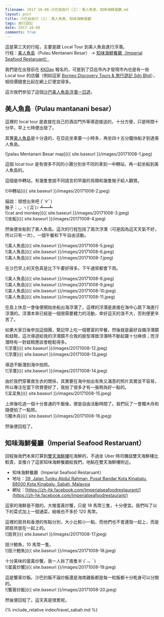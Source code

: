 ```yaml
---
filename: 2017-10-08-沙巴自由行（三）：美人魚島、知味海鮮餐廳.md
layout: post
title: 沙巴自由行（三）：美人魚島、知味海鮮餐廳
tags: 旅行遊記
date: 2017-10-08
comments: true
---
```


這是第三天的行程，主要是跟 Local Tour 到美人魚島進行浮潛。  
行程：[美人魚島](https://www.google.com.hk/maps/place/Pulau+Mantanani+Besar,+Sabah,+Malaysia/@6.7126333,116.3529862,15z/data=!4m2!3m1!1s0x323a8b0a0b1447ef:0x675235df0f3d583e?sa=X&hl=en-hk)（Pulau Mentanani Besar） -> [知味海鮮餐廳（Imperial Seafood Restaruant）](https://maps.google.com.hk/maps?hl=en-hk&client=safari&yv=2&um=1&ie=UTF-8&fb=1&gl=hk&entry=s&sa=X&ftid=0x323b6996dcebfa01:0xcce09ae5e9df3004&gmm=CgIgAQ%3D%3D)

我們是在出發前在 [KKDay](https://www.kkday.com/en) 報名的，可是到了亞庇市內才發現市內也是有一些 Local tour 的店鋪（例如這家 [Borneo Discovery Tours & 旅行遊記 Sdn Bhd](https://www.facebook.com/borneodiscovery/)），相信價錢會比起在網上訂便宜得多。

這次我們參加了這個[沙巴美人魚島浮潛一日遊](https://www.kkday.com/en/product/4239)。

## 美人魚島（Pulau mantanani besar）
這裡的 local tour 是直接在自己的酒店門外等導遊接送的，十分方便，只是時間十分早，早上七時便出發了。

其實[美人魚島](https://www.google.com.hk/maps/place/Pulau+Mantanani+Besar,+Sabah,+Malaysia/@6.7126333,116.3529862,15z/data=!4m2!3m1!1s0x323a8b0a0b1447ef:0x675235df0f3d583e?sa=X&hl=en-hk)是十分遠的，在亞庇坐車要一小時多，再坐四十五分鐘快船才到達美人魚島。

![palau Mentanani Besar map]({{ site.baseurl }}/images/20171008-1.jpeg)  

這個 local tour 是有很多不同的小團分別坐不同的車到一中轉站，再一起坐船到美人魚島的。

這個是中轉站，有幾隻會說不同語言的早晨的鳥類和幾隻猴子給人觀賞。

![中轉站]({{ site.baseurl }}/images/20171008-2.jpeg)  

貓說：很想出來吧 (ﾟ∀ﾟ)  
猴子：◡ ヽ(`Д´)ﾉ ┻━┻  
![cat and monkey]({{ site.baseurl }}/images/20171008-3.jpeg)  
![坐船]({{ site.baseurl }}/images/20171008-4.jpeg)  

然後便坐船到了美人魚島。這次的行程包括了兩次浮潛（可是因為這天天氣不好，所以只有一次），一個午餐和下午自由活動。

![美人魚島]({{ site.baseurl }}/images/20171008-5.jpeg)  
![美人魚島]({{ site.baseurl }}/images/20171008-6.jpeg)  
![美人魚島]({{ site.baseurl }}/images/20171008-7.jpeg)  

在沙巴早上的天色真是比下午要好得多。下午通常都會下雨。

![美人魚島]({{ site.baseurl }}/images/20171008-8.jpeg)  
![美人魚島]({{ site.baseurl }}/images/20171008-9.jpeg)  
![美人魚島]({{ site.baseurl }}/images/20171008-10.jpeg)  
![美人魚島]({{ site.baseurl }}/images/20171008-11.jpeg)  

在島上休息一會後便開始坐船出海浮潛了。這裡的浮潛是直接在海中心跳下海進行浮潛的。浮潛本來已經是一個很需要體力的活動，幸好這天的浪不大，否則便更辛苦了。

如果大家日後參加這個團，緊記早上吃一個豐富的早餐，然後就是最好自備浮潛鏡和蛙鞋，這次導遊給我的浮潛鏡不合我的臉型導致浮潛時不斷起霧十分麻煩；而浮潛時有一對蛙鞋應該會輕鬆得多。  
![浮潛]({{ site.baseurl }}/images/20171008-12.jpeg)  
![浮潛]({{ site.baseurl }}/images/20171008-13.jpeg)  

導遊不斷潛到海中拍照。  
![浮潛]({{ site.baseurl }}/images/20171008-14.jpeg)  

由於我們穿著救生衣的關係，其實要在海中拍出有魚又滿意的照片其實並不容易，所以專注在當下欣賞便好了，我拍了很多才有一張稍為好一點的。  
![呆呆魚]({{ site.baseurl }}/images/20171008-15.jpeg)  

上岸後吃過一個十分普通的午飯後，便是自由活動時間了。我們玩了一會獨木舟和隨便拍了一點照。  
![獨木舟]({{ site.baseurl }}/images/20171008-16.jpeg)  

然後便回程了。

## 知味海鮮餐廳（Imperial Seafood Restaruant）

回程後我們本來打算到[雙天海鮮樓](https://maps.google.com.hk/maps?oe=UTF-8&hl=en-hk&client=safari&um=1&ie=UTF-8&fb=1&gl=hk&entry=s&sa=X&ftid=0x323b69912076fc8f:0xdf0ac5b1278efdc7&gmm=CgIgAQ%3D%3D)吃海鮮的，不過坐 Uber 時司機話雙天海鮮樓比較貴，並推介了這家知味海鮮餐廳給我們，地點在雙天海鮮樓附近。

* 知味海鮮餐廳（Imperial Seafood Restaruant）
* 地址：[39, Jalan Tunku Abdul Rahman, Pusat Bandar Kota Kinabalu, 88000 Kota Kinabalu, Sabah, Malaysia](https://maps.google.com.hk/maps?hl=en-hk&client=safari&yv=2&um=1&ie=UTF-8&fb=1&gl=hk&entry=s&sa=X&ftid=0x323b6996dcebfa01:0xcce09ae5e9df3004&gmm=CgIgAQ%3D%3D)
* 網址：[https://zh-hk.facebook.com/Imperialseafoodrestaurant/](https://zh-hk.facebook.com/Imperialseafoodrestaurant/)

這家的海鮮是不錯的。大推蛋黃炒蟹，只是 18 馬幣三隻，十分便宜。我們叫了以下的菜式加上一個通菜，結帳也不多於 120 馬幣。

這裡的扇貝和香港的有點分別，大小比較小一點，而他們也不會連殻一起上，而是把扇貝放在一起上的。  
![扇貝]({{ site.baseurl }}/images/20171008-17.jpeg)  

豉汁鮑魚，10 馬幣一隻。  
![豉汁鮑魚]({{ site.baseurl }}/images/20171008-18.jpeg)  

十分美味的蛋黃炒蟹，我一人拆了兩隻半 (*´﹃｀*)  
![蛋黃炒蟹]({{ site.baseurl }}/images/20171008-19.jpeg)  

這是蟹膏炒飯。沙巴的飯不論炒飯還是海南雞飯都是每一粒飯都十分乾身可以分開的。  
![蟹膏炒飯]({{ site.baseurl }}/images/20171008-20.jpeg)  

然後便回程了。這天真是很累呢。

{% include_relative index/travel_sabah.md %}